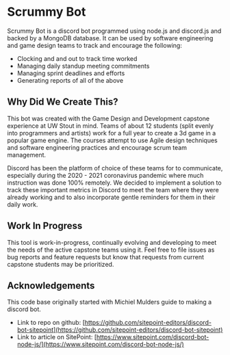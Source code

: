 # Scrummy Bot
Scrummy Bot is a discord bot programmed using node.js and discord.js and backed by a MongoDB database. It can be used by software engineering
and game design teams to track and encourage the following:
- Clocking and and out to track time worked
- Managing daily standup meeting commitments
- Managing sprint deadlines and efforts
- Generating reports of all of the above

## Why Did We Create This?
This bot was created with the Game Design and Development capstone experience at UW Stout in mind. Teams of about 12 students (split evenly
into programmers and artists) work for a full year to create a 3d game in a popular game engine. The courses attempt to use Agile design
techniques and software engineering practices and encourage scrum team management.

Discord has been the platform of choice of these teams for to communicate, especially during the 2020 - 2021 coronavirus pandemic where
much instruction was done 100% remotely. We decided to implement a solution to track these important metrics in Discord to meet the team
where they were already working and to also incorporate gentle reminders for them in their daily work.

## Work In Progress
This tool is work-in-progress, continually evolving and developing to meet the needs of the active capstone teams using it. Feel free to
file issues as bug reports and feature requests but know that requests from current capstone students may be prioritized.

## Acknowledgements
This code base originally started with Michiel Mulders guide to making a discord bot.
- Link to repo on github: [https://github.com/sitepoint-editors/discord-bot-sitepoint](https://github.com/sitepoint-editors/discord-bot-sitepoint)
- Link to article on SitePoint: [https://www.sitepoint.com/discord-bot-node-js/](https://www.sitepoint.com/discord-bot-node-js/)
